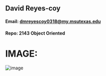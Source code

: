 ## David Reyes-coy
#### Email: dmreyescoy0318@my.msutexas.edu
#### Repo: 2143 Object Oriented
# IMAGE:
![image](https://mcmurrysports.com/images/2019/8/23/Reyes_Coy.JPG?width=300)

